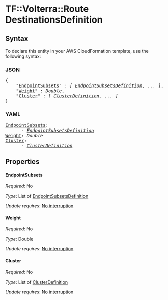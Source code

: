 # TF::Volterra::Route DestinationsDefinition

## Syntax

To declare this entity in your AWS CloudFormation template, use the following syntax:

### JSON

<pre>
{
    "<a href="#endpointsubsets" title="EndpointSubsets">EndpointSubsets</a>" : <i>[ <a href="endpointsubsetsdefinition.md">EndpointSubsetsDefinition</a>, ... ]</i>,
    "<a href="#weight" title="Weight">Weight</a>" : <i>Double</i>,
    "<a href="#cluster" title="Cluster">Cluster</a>" : <i>[ <a href="clusterdefinition.md">ClusterDefinition</a>, ... ]</i>
}
</pre>

### YAML

<pre>
<a href="#endpointsubsets" title="EndpointSubsets">EndpointSubsets</a>: <i>
      - <a href="endpointsubsetsdefinition.md">EndpointSubsetsDefinition</a></i>
<a href="#weight" title="Weight">Weight</a>: <i>Double</i>
<a href="#cluster" title="Cluster">Cluster</a>: <i>
      - <a href="clusterdefinition.md">ClusterDefinition</a></i>
</pre>

## Properties

#### EndpointSubsets

_Required_: No

_Type_: List of <a href="endpointsubsetsdefinition.md">EndpointSubsetsDefinition</a>

_Update requires_: [No interruption](https://docs.aws.amazon.com/AWSCloudFormation/latest/UserGuide/using-cfn-updating-stacks-update-behaviors.html#update-no-interrupt)

#### Weight

_Required_: No

_Type_: Double

_Update requires_: [No interruption](https://docs.aws.amazon.com/AWSCloudFormation/latest/UserGuide/using-cfn-updating-stacks-update-behaviors.html#update-no-interrupt)

#### Cluster

_Required_: No

_Type_: List of <a href="clusterdefinition.md">ClusterDefinition</a>

_Update requires_: [No interruption](https://docs.aws.amazon.com/AWSCloudFormation/latest/UserGuide/using-cfn-updating-stacks-update-behaviors.html#update-no-interrupt)


